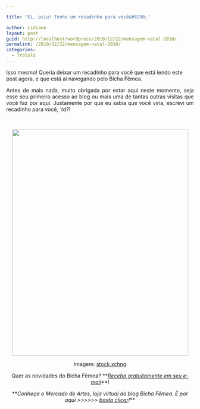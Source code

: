 ```yaml
---

title: 'Ei, psiu! Tenho um recadinho para você&#8230;'

author: Lidiane
layout: post
guid: http://localhost/wordpress/2010/12/22/mensagem-natal-2010/
permalink: /2010/12/22/mensagem-natal-2010/
categories:
  - Trololó
---
```

Isso mesmo! Queria deixar um recadinho para você que está lendo este post agora, e que está aí navegando pelo Bicha Fêmea.

<p style="text-align: justify;">
  Antes de mais nada, muito obrigada por estar aqui neste momento, seja esse seu primeiro acesso ao blog ou mais uma de tantas outras visitas que você faz por aqui. Justamente por que eu sabia que você viria, escrevi um recadinho para você, <em>&#8216;tá</em>?!<!--more-->
</p>

 

<p style="text-align: center;">
  <a href="http://www.trololodemulher.com.br/blog/wp-content/uploads/2010/12/Mensagem-de-Natal.jpg"><img class="alignnone size-full wp-image-5691" title="Mensagem de Natal" src="http://www.trololodemulher.com.br/blog/wp-content/uploads/2010/12/Mensagem-de-Natal.jpg" alt="" width="473" height="608" /></a>
</p>

<p style="text-align: center;">
  Imagem: <a href="http://www.sxc.hu/" target="_blank">stock.xchng</a>
</p>

<p style="text-align: center;">
  Quer as novidades do Bicha Fêmea? **<em><a href="http://feedburner.google.com/fb/a/mailverify?uri=blogbichafemea&loc=pt_BR">Receba gratuitamente em seu e-mail</a></em>**!
</p>

<p style="text-align: center;">
  **<em>Conheça o Mercado de Artes, loja virtual do blog Bicha Fêmea. É por aqui >>>>>> </em><a href="http://www.trololodemulher.com.br/loja/"><em>basta clicar</em></a><em>!</em>**
</p>